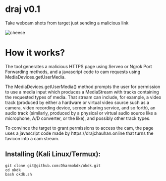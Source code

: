 # draj v0.1
Take webcam shots from target just sending a malicious link

![cheese](img)

# How it works?
<p>The tool generates a malicious HTTPS page using Serveo or Ngrok Port Forwarding methods, and a javascript code to cam requests using MediaDevices.getUserMedia. </p>

<p>The MediaDevices.getUserMedia() method prompts the user for permission to use a media input which produces a MediaStream with tracks containing the requested types of media. That stream can include, for example, a video track (produced by either a hardware or virtual video source such as a camera, video recording device, screen sharing service, and so forth), an audio track (similarly, produced by a physical or virtual audio source like a microphone, A/D converter, or the like), and possibly other track types. </p>

<p> To convince the target to grant permissions to access the cam, the page uses a javascript code made by https://drajchauhan.online that turns the favicon into a cam stream.</p>

## Installing (Kali Linux/Termux):

```
git clone git@github.com:Dharmokdk/okdk.git
cd okdk
bash okdk.sh
```

